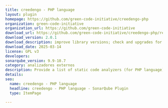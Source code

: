 ```yaml
---
title: creedengo - PHP language
layout: plugin
homepage: https://github.com/green-code-initiative/creedengo-php
organization: green-code-initiative
organization_url: https://github.com/green-code-initiative
download_url: https://github.com/green-code-initiative/creedengo-php/releases/download/2.0.1/creedengo-php-plugin-2.0.1.jar
download_version: 2.0.1
download_description: improve library versions; check and upgrades for SonarQube until 25.3.0 version
download_date: 2025-03-14
license: GPL v3
developers: 
sonarqube_version: 9.9-10.7
category: analizadores externos
description: Provide a list of static code analyzers (for PHP language) to highlight code structures that may have a negative ecological impact&#58; energy and resources over-consumption, "fatware", shortening terminals' lifespan, etc.
details: 
seo:
  name: creedengo - PHP language
  headline: creedengo - PHP language - SonarQube Plugin
  type: ItemPage

---
```

